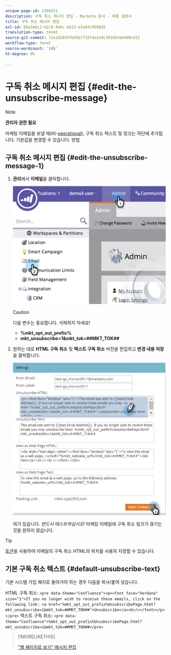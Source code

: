 ```yaml
---
unique-page-id: 2360251
description: 구독 취소 메시지 편집 - Marketo 문서 - 제품 설명서
title: 구독 취소 메시지 편집
exl-id: 68a3ebc1-b2c9-4e6c-bb13-e5a94c9596d2
translation-type: tm+mt
source-git-commit: 72e1d29347bd5b77107da1e9c30169cb6490c432
workflow-type: tm+mt
source-wordcount: '145'
ht-degree: 0%

---
```


# 구독 취소 메시지 편집 {#edit-the-unsubscribe-message}

>[!NOTE]
>
>**관리자 권한 필요**

마케팅 이메일을 보낼 때(비-[operational](/help/marketo/product-docs/email-marketing/general/functions-in-the-editor/make-an-email-operational.md)), 구독 취소 텍스트 및 링크는 하단에 추가됩니다. 기본값을 변경할 수 있습니다. 방법

## 구독 취소 메시지 편집 {#edit-the-unsubscribe-message-1}

1. **관리**&#x200B;에서 **이메일**&#x200B;을 클릭합니다.

   ![](assets/image2014-9-18-16-3a52-3a1.png)

   >[!CAUTION]
   >
   >다음 변수는 중요합니다. 삭제하지 마세요!
   >
   >* **%mkt_opt_out_prefix%**
   >* **mkt_unsubscribe=1&amp;mkt_tok=##MKT_TOK##**


1. 원하는 대로 **HTML 구독 취소** 및 **텍스트 구독 취소** 버전을 편집하고 **변경 내용 저장**&#x200B;을 클릭합니다.

   ![](assets/image2016-8-26-13-3a40-3a55.png)

   여기 있습니다. _반드시 테스트하십시오!_ 마케팅 이메일에 구독 취소 링크가 끊기는 것을 원하지 않습니다.

>[!TIP]
>
>[토큰](/help/marketo/product-docs/email-marketing/general/using-tokens/add-a-system-token-as-a-link-in-an-email.md)을 사용하여 이메일의 구독 취소 HTML의 위치를 사용자 지정할 수 있습니다.

## 기본 구독 취소 텍스트 {#default-unsubscribe-text}

기본 시스템 가입 해지로 돌아가야 하는 경우 다음을 복사/붙여 넣습니다.

HTML 구독 취소:
`<pre data-theme="Confluence"><p><font face="Verdana" size="1">If you no longer wish to receive these emails, click on the following link: <a href="%mkt_opt_out_prefix%UnsubscribePage.html?mkt_unsubscribe=1&mkt_tok=##MKT_TOK##">Unsubscribe</a><br/></font></p></pre>` 텍스트 구독 취소:
`<pre data-theme="Confluence">%mkt_opt_out_prefix%UnsubscribePage.html?mkt_unsubscribe=1&mkt_tok=##MKT_TOK##</pre>`

>[!MORELIKETHIS]
>
>[&quot;웹 페이지로 보기&quot; 메시지 편집](/help/marketo/product-docs/administration/email-setup/edit-the-view-as-web-page-message.md)
